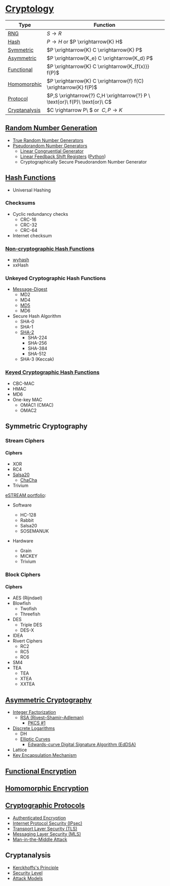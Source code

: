 # [Cryptology](Cryptology.md)
Type | Function
--- | ---
[RNG](#random-number-generation) | $S \rightarrow R$
[Hash](#hash-functions) | $P \rightarrow H$ or $P \xrightarrow{K} H$
[Symmetric](#symmetric-cryptography) | $P \xrightarrow{K} C \xrightarrow{K} P$
[Asymmetric](#asymmetric-cryptography) | $P \xrightarrow{K_e} C \xrightarrow{K_d} P$
[Functional](#functional-encryption) | $P \xrightarrow{K} C \xrightarrow{K_{f(x)}} f(P)$
[Homomorphic](#homomorphic-encryption) | $P \xrightarrow{K} C \xrightarrow{f} f(C) \xrightarrow{K} f(P)$
[Protocol](#cryptographic-protocols) | $P,S \xrightarrow{?} C,H \xrightarrow{?} P \ \text{or}\  f(P)\ \text{or}\ C$
[Cryptanalysis](#cryptanalysis) | $C \rightarrow P\ $ or $\ C,P \rightarrow K$

## [Random Number Generation](Random/README.md)
- [True Random Number Generators](Random/True/README.md)
- [Pseudorandom Number Generators](Random/Pseudo/README.md)
  - [Linear Congruential Generator](Random/Pseudo/Linear%20Congruential%20Generator.md)
  - [Linear Feedback Shift Registers](Random/Pseudo/Linear%20Feedback%20Shift%20Registers.md) ([Python](Random/Pseudo/Linear%20Feedback%20Shift%20Registers.ipynb))
  - Cryptographically Secure Pseudorandom Number Generator

## [Hash Functions](Hash/README.md)
- Universal Hashing

### Checksums
- Cyclic redundancy checks
  - CRC-16
  - CRC-32
  - CRC-64
- Internet checksum

### [Non-cryptographic Hash Functions](Hash/Non-cryptographic/README.md)
- [wyhash](Hash/Non-cryptographic/wyhash.md)
- xxHash

### Unkeyed Cryptographic Hash Functions
- [Message-Digest](Hash/Message-Digest/README.md)
  - MD2
  - MD4
  - [MD5](Hash/Message-Digest/MD5.md)
  - MD6
- Secure Hash Algorithm
  - SHA-0
  - SHA-1
  - [SHA-2](Hash/Secure/SHA-2.md)
    - SHA-224
    - SHA-256
    - SHA-384
    - SHA-512
  - SHA-3 (Keccak)

### [Keyed Cryptographic Hash Functions](Hash/Keyed/README.md)
- CBC-MAC
- HMAC
- MD6
- One-key MAC
  - OMAC1 (CMAC)
  - OMAC2

## Symmetric Cryptography
### Stream Ciphers
#### Ciphers
- XOR
- RC4
- [Salsa20](Symmetric/Stream/Salsa20/README.md)
  - [ChaCha](Symmetric/Stream/Salsa20/ChaCha/README.md)
- Trivium

[eSTREAM portfolio](https://en.wikipedia.org/wiki/ESTREAM#eSTREAM_portfolio):
- Software
  - HC-128
  - Rabbit
  - Salsa20
  - SOSEMANUK
  
- Hardware
  - Grain
  - MICKEY
  - Trivium

### Block Ciphers
#### Ciphers
- AES (Rijndael)
- Blowfish
  - Twofish
  - Threefish
- DES
  - Triple DES
  - DES-X
- IDEA
- Rivert Ciphers
  - RC2
  - RC5
  - RC6
- SM4
- TEA
  - TEA
  - XTEA
  - XXTEA

## [Asymmetric Cryptography](Asymmetric/README.md)
- [Integer Factorization](Asymmetric/Factorization/README.md)
  - [RSA (Rivest–Shamir–Adleman)](Asymmetric/Factorization/RSA/README.md)
    - [PKCS #1](<Asymmetric/Factorization/RSA/PKCS #1.md>)
- [Discrete Logarithms](Asymmetric/Logarithms/README.md)
  - DH
  - [Elliptic Curves](<Asymmetric/Logarithms/Elliptic Curves/README.md>)
    - [Edwards-curve Digital Signature Algorithm (EdDSA)](<Asymmetric/Logarithms/Elliptic Curves/Edwards/README.md>)
- Lattice
- [Key Encapsulation Mechanism](Asymmetric/KEM.md)

## [Functional Encryption](Functional/README.md)

## [Homomorphic Encryption](Homomorphic/README.md)

## [Cryptographic Protocols](Protocols/README.md)
- [Authenticated Encryption](Protocols/Authenticated/README.md)
- [Internet Protocol Security (IPsec)](Protocols/IP/README.md)
- [Transport Layer Security (TLS)](Protocols/Transport/README.md)
- [Messaging Layer Security (MLS)](Protocols/Messaging/README.md)
- [Man-in-the-Middle Attack](Protocols/MITM.md)

## Cryptanalysis
- [Kerckhoffs's Principle](Cryptanalysis/Kerckhoffs.md)
- [Security Level](Cryptanalysis/Levels.md)
- [Attack Models](Cryptanalysis/Attack%20Models.md)
